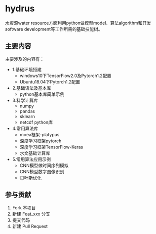 # hydrus

水资源water resource方面利用python做模型model、算法algorithm和开发software development等工作所需的基础技能树。

## 主要内容

主要涉及的内容有：

- 1.基础环境搭建
  - windows10下TensorFlow2.0及Pytorch1.2配置
  - Ubuntu18.04下Pytorch1.2配置
- 2.基础语法及基本库
  - python基本库简单示例
- 3.科学计算库
  - numpy
  - pandas
  - sklearn
  - netcdf python库
- 4.常用算法库
  - moea框架-platypus
  - 深度学习框架pytorch
  - 深度学习框架TensorFlow-Keras
  - 水文基础计算库
- 5.常用算法应用示例
  - CNN模型做时间序列模拟
  - CNN模型数字图像识别
  - 贝叶斯优化

## 参与贡献

1. Fork 本项目
2. 新建 Feat_xxx 分支
3. 提交代码
4. 新建 Pull Request
